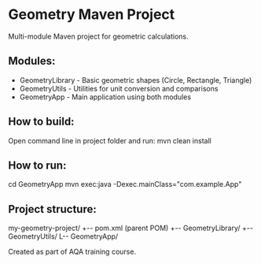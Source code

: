 # Geometry Maven Project

Multi-module Maven project for geometric calculations.

## Modules:
- GeometryLibrary - Basic geometric shapes (Circle, Rectangle, Triangle)
- GeometryUtils - Utilities for unit conversion and comparisons
- GeometryApp - Main application using both modules

## How to build:
Open command line in project folder and run:
mvn clean install

## How to run:
cd GeometryApp
mvn exec:java -Dexec.mainClass="com.example.App"

## Project structure:
my-geometry-project/
+-- pom.xml (parent POM)
+-- GeometryLibrary/
+-- GeometryUtils/
L-- GeometryApp/

Created as part of AQA training course.
